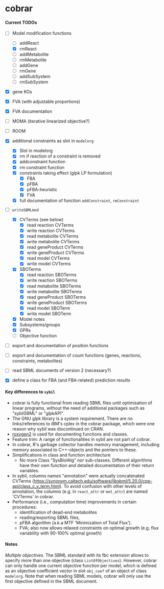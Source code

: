 # cobrar



#### Current TODOs

- [ ] Model modification functions
  - [ ] addReact
  - [x] rmReact
  - [ ] addMetabolite
  - [ ] rmMetabolite
  - [ ] addGene
  - [ ] rmGene
  - [ ] addSubSystem
  - [ ] rmSubSystem
- [x] gene KOs
- [x] FVA (with adjustable proportions)
- [x] FVA documentation
- [ ] MOMA (iterative linearized objective?)
- [ ] ROOM
- [x] additional constraints as slot in `modelorg`
  - [x] Slot in modelorg
  - [x] rm if reaction of a constraint is removed
  - [x] addconstraint function
  - [x] rm constraint function
  - [x] constraints taking effect (glpk  LP formulation)
    - [x] FBA
    - [x] pFBA
    - [x] pFBA-heuristic
    - [x] FVA

  - [x] full documentation of function `addConstraint`, `rmConstraint`
- [ ] `writeSBMLmod`
  - [x] CVTerms (see below)
    - [x] read reaction CVTerms
    - [x] write reaction CVTerms
    - [x] read metabolite CVTerms
    - [x] write metabolite CVTerms
    - [x] read geneProduct CVTerms
    - [x] write geneProduct CVTerms
    - [x] read model CVTerms
    - [x] write model CVTerms
  - [x] SBOTerms
    - [x] read reaction SBOTerms
    - [x] write reaction SBOTerms
    - [x] read metabolite SBOTerms
    - [x] write metabolite SBOTerms
    - [x] read geneProduct SBOTerms
    - [x] write geneProduct SBOTerms
    - [x] read model SBOTerm
    - [x] write model SBOTerm
  - [x] Model notes
  - [x] Subsystems/groups
  - [x] GPRs
  - [ ] Objective function
- [ ] export and documentation of position functions
- [ ] export and documentation of count functions (genes, reactions, constraints, metabolites)
- [ ] read SBML documents of version 2 (necessary?)
- [x] define a class for FBA (and FBA-related) prediction results






#### Key differences to `sybil`

- cobrar is fully functional from reading SBML files until optimisation of linear programs, without the need of additional packages such as "sybilSBML" or "glpkAPI".
- The GNU glpk library is a system requirement. There are no links/references to iBM's cplex in the cobrar package, which were one reason why sybil was discontinued on CRAN.
- [roxygen2](https://roxygen2.r-lib.org/) is used for documenting functions and classes.
- Feature trim: A range of functionalities in sybil are not part of cobrar. 
- In cobrar, R's garbage collector handles memory management, including memory associated to C++-objects and the pointers to these.
- Simplifications in class and function architecture
  - No more Class "SysBiolAlg" nor sub-classes. Different algorithms have their own function and detailed documentation of their return variables.
- In sybil, columns names "annotation" were actually concatenated CVTerms (https://synonym.caltech.edu/software/libsbml/5.20.0/cpp-api/class_c_v_term.html). To avoid confusion with other levels of annotation, the columns (e.g. in `react_attr` or `met_attr`) are named 'CVTerms' in cobrar.
- Performance (i.e., computation time) improvements in certain procedures:
  - identification of dead-end metabolites
  - reading/exporting SBML files,
  - pFBA algorithm (a.k.a MTF 'Minimization of Total Flux').
  - FVA; also now allows relaxed constraints on optimal growth (e.g. flux variability with 90-100% optimal growth)


#### Notes

*Multiple objectives*. The SBML standard with its fbc extension allows to specify more than one objective (class `ListOfObjectives`). However, cobrar can only handle one current objective function per model, which is defined as an objective coefficient vector in slot `obj_coef` of an object of class `modelorg`. Note that when reading SBML models, cobrar will only use the first objective defined in the SBML document.
